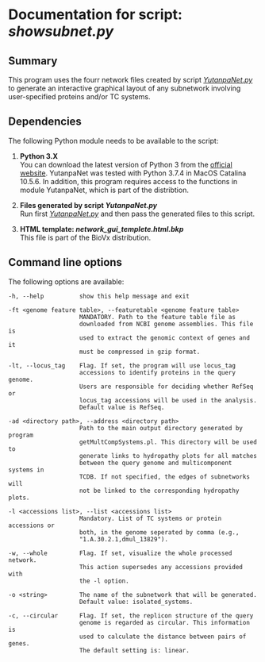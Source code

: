 # Documentation for script: _showsubnet.py_

## Summary
This program uses the fourr network files created by script [_YutanpaNet.py_](YutanpaNet.md) 
to generate an interactive graphical layout of any subnetwork involving user-specified 
proteins and/or TC systems.


## Dependencies
The following Python module needs to be available to the script: 

1. **Python 3.X**  
You can download the latest version of Python 3 from the [official website](https://www.python.org/).
YutanpaNet was tested with Python 3.7.4 in MacOS Catalina 10.5.6. In addition, this program requires
access to the functions in module YutanpaNet, which is part of the distribtion.  

2. **Files generated by script _YutanpaNet.py_**  
Run first [_YutanpaNet.py_](YutanpaNet.md) and then pass the generated files to this script.  

3. **HTML template: _network_gui_templete.html.bkp_**  
This file is part of the BioVx distribution.


## Command line options
The following options are available:

    -h, --help          show this help message and exit
    
    -ft <genome feature table>, --featuretable <genome feature table>
                        MANDATORY. Path to the feature table file as
                        downloaded from NCBI genome assemblies. This file is
                        used to extract the genomic context of genes and it
                        must be compressed in gzip format.
                        
    -lt, --locus_tag    Flag. If set, the program will use locus_tag
                        accessions to identify proteins in the query genome.
                        Users are responsible for deciding whether RefSeq or
                        locus_tag accessions will be used in the analysis.
                        Default value is RefSeq.
                        
    -ad <directory path>, --address <directory path>
                        Path to the main output directory generated by program
                        getMultCompSystems.pl. This directory will be used to
                        generate links to hydropathy plots for all matches
                        between the query genome and multicomponent systems in
                        TCDB. If not specified, the edges of subnetworks will
                        not be linked to the corresponding hydropathy plots.
                        
    -l <accessions list>, --list <accessions list>
                        Mandatory. List of TC systems or protein accessions or
                        both, in the genome seperated by comma (e.g.,
                        "1.A.30.2.1,dmul_13829").
                        
    -w, --whole         Flag. If set, visualize the whole processed network.
                        This action supersedes any accessions provided with
                        the -l option.
                        
    -o <string>         The name of the subnetwork that will be generated.
                        Default value: isolated_systems.
                        
    -c, --circular      Flag. If set, the replicon structure of the query
                        genome is regarded as circular. This information is
                        used to calculate the distance between pairs of genes.
                        The default setting is: linear.
                        
